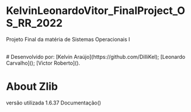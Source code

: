 # KelvinLeonardoVitor_FinalProject_OS_RR_2022
Projeto Final da matéria de Sistemas Operacionais I

</br>
# Desenvolvido por:
[Kelvin Araújo](https://github.com/DilliKel);
[Leonardo Carvalho]();
[Victor Roberto]().
</br>



# About Zlib
versão utilizada 1.6.37
Documentação()
